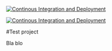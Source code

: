 
[![Continous Integration and Deployment](https://github.com/tranvi24496/github-ci-cd-intro/actions/workflows/ci-cd.yaml/badge.svg)](https://github.com/tranvi24496/github-ci-cd-intro/actions/workflows/ci-cd.yaml)

[![Continous Integration and Deployment](https://github.com/tranvi24496/github-ci-cd-intro/actions/workflows/ci-cd.yaml/badge.svg)](https://github.com/tranvi24496/github-ci-cd-intro/actions/workflows/ci-cd.yaml)

#Test project

Bla blo
